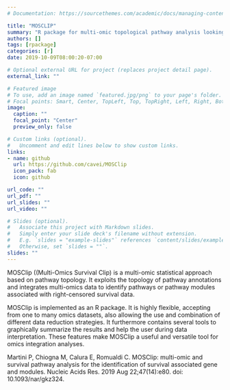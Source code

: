 ```yaml
---
# Documentation: https://sourcethemes.com/academic/docs/managing-content/

title: "MOSCLIP"
summary: "R package for multi-omic topological pathway analysis looking for survival-associated gene modules"
authors: []
tags: [rpackage]
categories: [r]
date: 2019-10-09T08:00:20-07:00

# Optional external URL for project (replaces project detail page).
external_link: ""

# Featured image
# To use, add an image named `featured.jpg/png` to your page's folder.
# Focal points: Smart, Center, TopLeft, Top, TopRight, Left, Right, BottomLeft, Bottom, BottomRight.
image:
  caption: ""
  focal_point: "Center"
  preview_only: false

# Custom links (optional).
#   Uncomment and edit lines below to show custom links.
links:
- name: github
  url: https://github.com/cavei/MOSClip
  icon_pack: fab
  icon: github

url_code: ""
url_pdf: ""
url_slides: ""
url_video: ""

# Slides (optional).
#   Associate this project with Markdown slides.
#   Simply enter your slide deck's filename without extension.
#   E.g. `slides = "example-slides"` references `content/slides/example-slides.md`.
#   Otherwise, set `slides = ""`.
slides: ""
---
```


MOSClip ((Multi-Omics Survival Clip) is a multi-omic statistical approach based on pathway topology. It exploits the topology of pathway annotations and integrates multi-omics data to identify pathways or pathway modules associated with right-censored survival data.

MOSClip is implemented as an R package. It is highly flexible, accepting from one to many omics datasets, also allowing the use and combination of different data reduction strategies. It furthermore contains several tools to graphically summarize the results and help the user during data interpretation. These features make MOSClip a useful and versatile tool for omics integration analyses.

Martini P, Chiogna M, Calura E, Romualdi C. MOSClip: multi-omic and survival
pathway analysis for the identification of survival associated gene and modules.
Nucleic Acids Res. 2019 Aug 22;47(14):e80. doi: 10.1093/nar/gkz324.